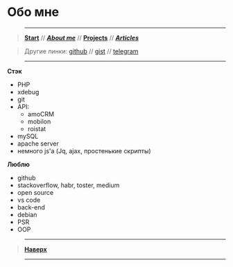 
# Обо мне

> ----------

> [**Start**](/) // [**_About me_**](/about) // [**Projects**](/projects) // [**_Articles_**](/articles)

> Другие линки: [github](https://github.com/ohDaddyPlease) // [gist](https://gist.github.com/ohDaddyPlease) // [telegram](https://t.me/ohDaddyPlease) 

> ----------

**Стэк**
- PHP
- xdebug
- git
- API: 
  - amoCRM
  - mobilon
  - roistat
- mySQL
- apache server
- немного js'а (Jq, ajax, простенькие скрипты)



**Люблю**
- github
- stackoverflow, habr, toster, medium
- open source
- vs code
- back-end
- debian
- PSR
- OOP

> ----------

> [**Наверх**](#обо-мне)

> ----------
